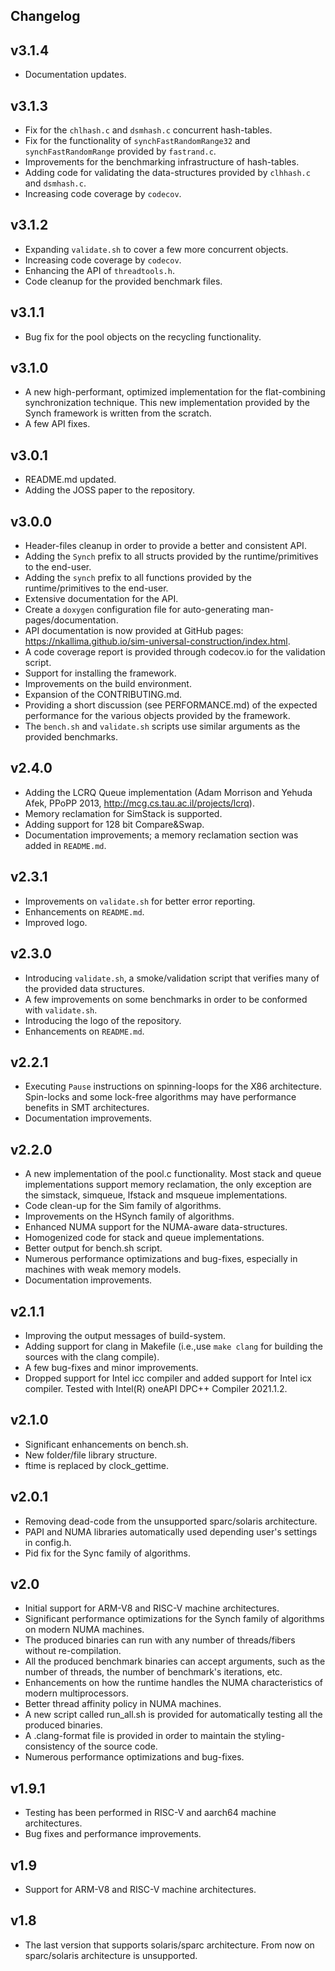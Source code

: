Changelog
---------

v3.1.4
------
- Documentation updates.

v3.1.3
------
- Fix for the `chlhash.c` and `dsmhash.c` concurrent hash-tables. 
- Fix for the functionality of `synchFastRandomRange32` and `synchFastRandomRange` provided by `fastrand.c`.
- Improvements for the benchmarking infrastructure of hash-tables.
- Adding code for validating the data-structures provided by `clhhash.c` and `dsmhash.c`.
- Increasing code coverage by `codecov`.

v3.1.2
------
- Expanding `validate.sh` to cover a few more concurrent objects.
- Increasing code coverage by `codecov`.
- Enhancing the API of `threadtools.h`.
- Code cleanup for the provided benchmark files.

v3.1.1
------
- Bug fix for the pool objects on the recycling functionality.

v3.1.0
------
- A new high-performant, optimized implementation for the flat-combining synchronization technique. This new implementation provided by the Synch framework is written from the scratch.
- A few API fixes.

v3.0.1
------
- README.md updated.
- Adding the JOSS paper to the repository.

v3.0.0
------
- Header-files cleanup in order to provide a better and consistent API.
- Adding the `Synch` prefix to all structs provided by the runtime/primitives to the end-user.
- Adding the `synch` prefix to all functions provided by the runtime/primitives to the end-user.
- Extensive documentation for the API.
- Create a `doxygen` configuration file for auto-generating man-pages/documentation.
- API documentation is now provided at GitHub pages: https://nkallima.github.io/sim-universal-construction/index.html.
- A code coverage report is provided through codecov.io for the validation script.
- Support for installing the framework.
- Improvements on the build environment.
- Expansion of the CONTRIBUTING.md.
- Providing a short discussion (see PERFORMANCE.md) of the expected performance for the various objects provided by the framework.
- The `bench.sh` and `validate.sh` scripts use similar arguments as the provided benchmarks.

v2.4.0
------
- Adding the LCRQ Queue implementation (Adam Morrison and Yehuda Afek, PPoPP 2013, http://mcg.cs.tau.ac.il/projects/lcrq).
- Memory reclamation for SimStack is supported.
- Adding support for 128 bit Compare&Swap.
- Documentation improvements; a memory reclamation section was added in `README.md`.

v2.3.1
------
- Improvements on `validate.sh` for better error reporting.
- Enhancements on `README.md`.
- Improved logo.

v2.3.0
------
- Introducing `validate.sh`, a smoke/validation script that verifies many of the provided data structures.
- A few improvements on some benchmarks in order to be conformed with `validate.sh`.
- Introducing the logo of the repository.
- Enhancements on `README.md`.

v2.2.1
------
- Executing `Pause` instructions on spinning-loops for the X86 architecture. Spin-locks and some lock-free algorithms may have performance benefits in SMT architectures.  
- Documentation improvements.

v2.2.0
------
- A new implementation of the pool.c functionality. Most stack and queue implementations support memory reclamation, the only exception are the simstack, simqueue, lfstack and msqueue implementations.
- Code clean-up for the Sim family of algorithms.
- Improvements on the HSynch family of algorithms.
- Enhanced NUMA support for the NUMA-aware data-structures.
- Homogenized code for stack and queue implementations.
- Better output for bench.sh script.
- Numerous performance optimizations and bug-fixes, especially in machines with weak memory models.
- Documentation improvements.

v2.1.1
------
- Improving the output messages of build-system.
- Adding support for clang in Makefile (i.e.,use `make clang` for building the sources with the clang compile).
- A few bug-fixes and minor improvements.
- Dropped support for Intel icc compiler and added support for Intel icx compiler. Tested with Intel(R) oneAPI DPC++ Compiler 2021.1.2.

v2.1.0
------
- Significant enhancements on bench.sh.
- New folder/file library structure.
- ftime is replaced by clock_gettime.

v2.0.1
------
- Removing dead-code from the unsupported sparc/solaris architecture.
- PAPI and NUMA libraries automatically used depending user's settings in config.h.
- Pid fix for the Sync family of algorithms.

v2.0
----
- Initial support for ARM-V8 and RISC-V machine architectures.
- Significant performance optimizations for the Synch family of algorithms on modern NUMA machines.
- The produced binaries can run with any number of threads/fibers without re-compilation.
- All the produced benchmark binaries can accept arguments, such as the number of threads, the number of benchmark's iterations, etc.
- Enhancements on how the runtime handles the NUMA characteristics of modern multiprocessors.
- Better thread affinity policy in NUMA machines.
- A new script called run_all.sh is provided for automatically testing all the produced binaries.
- A .clang-format file is provided in order to maintain the styling-consistency of the source code.
- Numerous performance optimizations and bug-fixes.

v1.9.1
------
- Testing has been performed in RISC-V and aarch64 machine architectures.
- Bug fixes and performance improvements.

v1.9
----
- Support for ARM-V8 and RISC-V machine architectures.

v1.8
----
- The last version that supports solaris/sparc architecture. From now on sparc/solaris architecture is unsupported.
